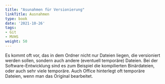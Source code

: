 ```yaml
---
title: "Asunahmen für Versionierung"
linkTitle: Ausnahmen
type: book
date: '2021-10-26'
tags:
- Git
- MVHS
weight: 50
---
```


Es kommt oft vor, das in dem Ordner nicht nur Dateien liegen, die versioniert werden sollen, sondern auch andere (eventuell temporäre) Dateien. Bei der Software-Entwicklung sind es zum Beispiel die kompilierten Binärdateien, oder auch sehr viele temporäre. Auch Office hinterlegt oft temporäre Dateien, wenn man das Original bearbeitet.

